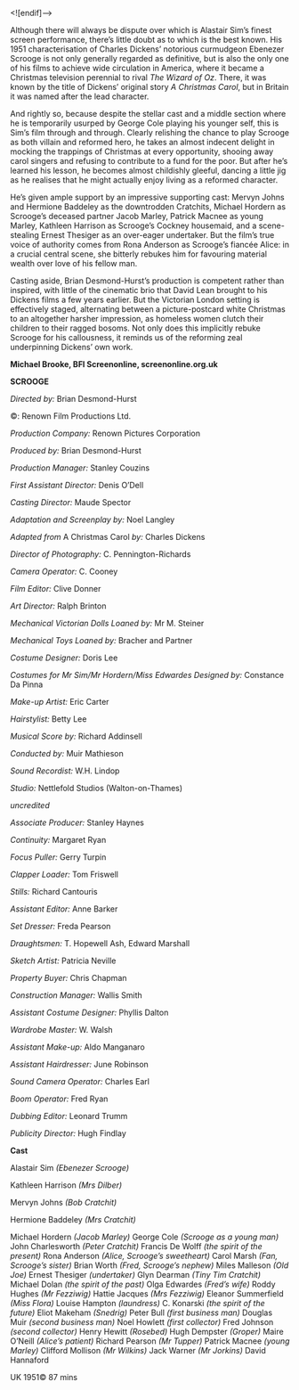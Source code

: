 <![endif]-->

Although there will always be dispute over which is Alastair Sim’s finest screen performance, there’s little doubt as to which is the best known. His 1951 characterisation of Charles Dickens’ notorious curmudgeon Ebenezer Scrooge is not only generally regarded as definitive, but is also the only one of his films to achieve wide circulation in America, where it became a Christmas television perennial to rival _The Wizard of Oz_. There, it was known by the title of Dickens’ original story _A Christmas Carol_, but in Britain it was named after the lead character.

And rightly so, because despite the stellar cast and a middle section where he is temporarily usurped by George Cole playing his younger self, this is Sim’s film through and through. Clearly relishing the chance to play Scrooge as both villain and reformed hero, he takes an almost indecent delight in mocking the trappings of Christmas at every opportunity, shooing away carol singers and refusing to contribute to a fund for the poor. But after he’s learned his lesson, he becomes almost childishly gleeful, dancing a little jig as he realises that he might actually enjoy living as a reformed character.

He’s given ample support by an impressive supporting cast: Mervyn Johns and Hermione Baddeley as the downtrodden Cratchits, Michael Hordern as Scrooge’s deceased partner Jacob Marley, Patrick Macnee as young Marley, Kathleen Harrison as Scrooge’s Cockney housemaid, and a scene-stealing Ernest Thesiger as an over-eager undertaker. But the film’s true voice of authority comes from Rona Anderson as Scrooge’s fiancée Alice: in a crucial central scene, she bitterly rebukes him for favouring material wealth over love of his fellow man.

Casting aside, Brian Desmond-Hurst’s production is competent rather than inspired, with little of the cinematic brio that David Lean brought to his Dickens films a few years earlier. But the Victorian London setting is effectively staged, alternating between a picture-postcard white Christmas to an altogether harsher impression, as homeless women clutch their children to their ragged bosoms. Not only does this implicitly rebuke Scrooge for his callousness, it reminds us of the reforming zeal underpinning Dickens’ own work.

**Michael Brooke, BFI Screenonline, screenonline.org.uk**

**SCROOGE**

_Directed by:_ Brian Desmond-Hurst

©:  Renown Film Productions Ltd.

_Production Company:_ Renown Pictures Corporation

_Produced by:_ Brian Desmond-Hurst

_Production Manager:_ Stanley Couzins

_First Assistant Director:_ Denis O’Dell

_Casting Director:_ Maude Spector

_Adaptation and Screenplay by:_ Noel Langley

_Adapted from_ A Christmas Carol _by:_ Charles Dickens

_Director of Photography:_ C. Pennington-Richards

_Camera Operator:_ C. Cooney

_Film Editor:_ Clive Donner

_Art Director:_ Ralph Brinton

_Mechanical Victorian Dolls Loaned by:_ Mr M. Steiner

_Mechanical Toys Loaned by:_ Bracher and Partner

_Costume Designer:_ Doris Lee

_Costumes for Mr Sim/Mr Hordern/Miss Edwardes Designed by:_ Constance Da Pinna

_Make-up Artist:_ Eric Carter

_Hairstylist:_ Betty Lee

_Musical Score by:_ Richard Addinsell

_Conducted by:_ Muir Mathieson

_Sound Recordist:_ W.H. Lindop

_Studio:_ Nettlefold Studios (Walton-on-Thames)

_uncredited_

_Associate Producer:_ Stanley Haynes

_Continuity:_ Margaret Ryan

_Focus Puller:_ Gerry Turpin

_Clapper Loader:_ Tom Friswell

_Stills:_ Richard Cantouris

_Assistant Editor:_ Anne Barker

_Set Dresser:_ Freda Pearson

_Draughtsmen:_ T. Hopewell Ash, Edward Marshall

_Sketch Artist:_ Patricia Neville

_Property Buyer:_ Chris Chapman

_Construction Manager:_ Wallis Smith

_Assistant Costume Designer:_ Phyllis Dalton

_Wardrobe Master:_ W. Walsh

_Assistant Make-up:_ Aldo Manganaro

_Assistant Hairdresser:_ June Robinson

_Sound Camera Operator:_ Charles Earl

_Boom Operator:_ Fred Ryan

_Dubbing Editor:_ Leonard Trumm

_Publicity Director:_ Hugh Findlay

**Cast**

Alastair Sim _(Ebenezer Scrooge)_

Kathleen Harrison _(Mrs Dilber)_

Mervyn Johns _(Bob Cratchit)_

Hermione Baddeley _(Mrs Cratchit)_

Michael Hordern _(Jacob Marley)_
George Cole _(Scrooge as a young man)_
John Charlesworth _(Peter Cratchit)_
Francis De Wolff _(the spirit of the present)_
Rona Anderson _(Alice, Scrooge’s sweetheart)_
Carol Marsh _(Fan, Scrooge’s sister)_
Brian Worth _(Fred, Scrooge’s nephew)_
Miles Malleson _(Old Joe)_
Ernest Thesiger _(undertaker)_
Glyn Dearman _(Tiny Tim Cratchit)_
Michael Dolan _(the spirit of the past)_
Olga Edwardes _(Fred’s wife)_
Roddy Hughes _(Mr Fezziwig)_
Hattie Jacques _(Mrs Fezziwig)_
Eleanor Summerfield _(Miss Flora)_
Louise Hampton _(laundress)_
C. Konarski _(the spirit of the future)_
Eliot Makeham _(Snedrig)_
Peter Bull _(first business man)_
Douglas Muir _(second business man)_
Noel Howlett _(first collector)_
Fred Johnson _(second collector)_
Henry Hewitt _(Rosebed)_
Hugh Dempster _(Groper)_
Maire O’Neill _(Alice’s patient)_
Richard Pearson _(Mr Tupper)_
Patrick Macnee _(young Marley)_
Clifford Mollison _(Mr Wilkins)_
Jack Warner _(Mr Jorkins)_
David Hannaford

UK 1951©
87 mins
<!--stackedit_data:
eyJoaXN0b3J5IjpbLTExNDY3NDMzODFdfQ==
-->